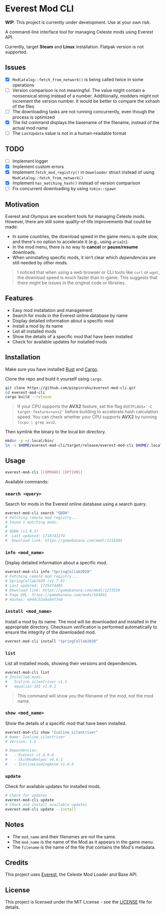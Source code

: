 # Everest Mod CLI

**WIP**. This project is currently under development. Use at your own risk.

A command-line interface tool for managing Celeste mods using Everest API.

Currently, target **Steam** and **Linux** installation. Flatpak version is not supported.

## Issues

- [x] `ModCatalog::fetch_from_network()` is being called twice in some operations
- [ ] Version comparison is not meaningful. The value might contain a nonsensical string instead of a number. Additionally, modders might not increment the version number. It would be better to compare the xxhash of the files
- [ ] The downloading tasks are not running concurrently, even though the process is optimized
- [x] The list command displays the basename of the filename, instead of the actual mod name
- [ ] The `LastUpdate` value is not in a human-readable format

## TODO

- [ ] Implement logger
- [x] Implement custom errors
- [x] Implement `fetch_mod_registry()` in `Downloader` struct instead of using `ModCatalog::fetch_from_network()`
- [x] Implement `has_matching_hash()` instead of version comparison
- [ ] Fix concurrent downloading by using `tokio::spawn`

## Motivation

Everest and Olympus are excellent tools for managing Celeste mods. However, there are still some quality-of-life improvements that could be made:

- In some countries, the download speed in the game menu is quite slow, and there's no option to accelerate it (e.g., using `aria2c`).
- In the mod menu, there is no way to **cancel** or **pause/resume** downloads.
- When uninstalling specific mods, it isn’t clear which *dependencies* are still needed by other mods.

> I noticed that when using a web browser or CLI tools like `curl` or `wget`, the download speed is much faster than in-game. This suggests that there might be issues in the original code or libraries.

## Features

- Easy mod installation and management
- Search for mods in the Everest online database by name
- Display detailed information about a specific mod
- Install a mod by its name
- List all installed mods
- Show the details of a specific mod that have been installed
- Check for available updates for installed mods

## Installation

Make sure you have installed [Rust](https://www.rust-lang.org/tools/install) and [Cargo](https://doc.rust-lang.org/cargo/getting-started/installation.html).

Clone the repo and build it yourself using `cargo`.

```sh
git clone https://github.com/pinpinroku/everest-mod-cli.git
cd everest-mod-cli
cargo build --release
```

> If your CPU supports the **AVX2** feature, set the flag `RUSTFLAGS='-C target-feature=+avx2'` before building to accelerate hash calculation speed. You can check whether your CPU supports **AVX2** by running `lscpu | grep avx2`.

Then symlink the binary to the local bin directory.

```sh
mkdir -p ~/.local/bin/
ln -s $HOME/everest-mod-cli/target/release/everest-mod-cli $HOME/.local/bin/everest-mod-cli
```

## Usage

```bash
everest-mod-cli [COMMAND] [OPTIONS]
```

Available commands:

### `search <query>`
Search for mods in the Everest online database using a search query.
```bash
everest-mod-cli search "GDDH"
# Fetching remote mod registry...
# Found 1 matching mods:
#
# GDDH (v1.0.3)
#  Last updated: 1718743274
#  Download link: https://gamebanana.com/mmdl/1218505
```

### `info <mod_name>`
Display detailed information about a specific mod.
```bash
everest-mod-cli info "SpringCollab2020"
# Fetching remote mod registry...
# SpringCollab2020 (v1.7.9)
# Last updated: 1725474405
# Download link: https://gamebanana.com/mmdl/1273559
# Page URL: https://gamebanana.com/mods/584862
# Hashes: e944c53a9a64f7e8
```

### `install <mod_name>`
Install a mod by its name. The mod will be downloaded and installed in the appropriate directory.
Checksum verification is performed automatically to ensure the integrity of the downloaded mod.
```bash
everest-mod-cli install "SpringCollab2020"
```

### `list`
List all installed mods, showing their versions and dependencies.
```bash
everest-mod-cli list
# Installed mods:
#   Iceline_silentriver v1.1
#   aqualias-101 v1.0.1
```
> This command will show you the filename of the mod, not the mod name.

### `show <mod_name>`
Show the details of a specific mod that have been installed.
```bash
everest-mod-cli show "Iceline_silentriver"
# Name: Iceline_silentriver
# Version: 1.1

# Dependencies:
#   - Everest v1.4.0.0
#   - SkinModHelper v0.6.1
#   - IcelineLoadingAnim v1.0.0
```

### `update`
Check for available updates for installed mods.
```bash
# Check for updates
everest-mod-cli update
# Check and install available updates
everest-mod-cli update --install
```

## Notes

- The `mod_name` and their filenames are not the same.
- The `mod_name` is the name of the Mod as it appears in the game menu.
- The `filename` is the name of the file that contains the Mod's metadata.

## Credits

This project uses [Everest](https://github.com/EverestAPI/Everest), the Celeste Mod Loader and Base API.

## License

This project is licensed under the MIT License - see the [LICENSE](LICENSE) file for details.
